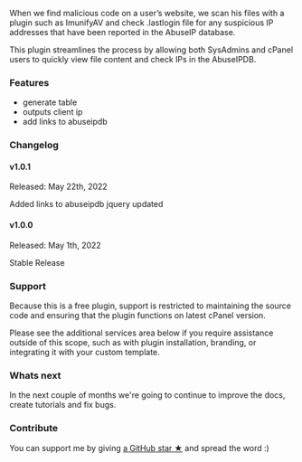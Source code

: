 When we find malicious code on a user’s website, we scan his files with a plugin such as ImunifyAV and check .lastlogin file for any suspicious IP addresses that have been reported in the AbuseIP database.

This plugin streamlines the process by allowing both SysAdmins and cPanel users to quickly view file content and check IPs in the AbuseIPDB.

<!--img src="https://raw.githubusercontent.com/stefanpejcic/lastlogin-cpanel-plugin/main/assets/img/screenshot.png"></img-->

### Features

- generate table
- outputs client ip
- add links to abuseipdb

<!--### How to install the plugin

To install this free cpanel plugin you need access to the WHM and terminal. Login to SSH and run the following commands to install the plugin:


- PaperLatern theme:

`wget https://github.com/stefanpejcic/lastlogin-cpanel-plugin/archive/refs/heads/main.zip`
`unzip main.zip`
`/bin/cp lastlogin-cpanel-plugin-main -R /usr/local/cpanel/base/frontend/paper_lantern/lastlogin`
`/usr/local/cpanel/scripts/install_plugin /usr/local/cpanel/base/frontend/jupiter/lastlogin/info.json`

- Jupiter theme:

`wget https://github.com/stefanpejcic/lastlogin-cpanel-plugin/archive/refs/heads/main.zip`
`unzip main.zip`
`/bin/cp lastlogin-cpanel-plugin-main  -R /usr/local/cpanel/base/frontend/jupiter/lastlogin/`
`/usr/local/cpanel/scripts/install_plugin /usr/local/cpanel/base/frontend/jupiter/lastlogin/info.json`
-->


### Changelog

#### v1.0.1
Released: May 22th, 2022

Added links to abuseipdb
jquery updated


#### v1.0.0
Released: May 1th, 2022

Stable Release

### Support

Because this is a free plugin, support is restricted to maintaining the source code and ensuring that the plugin functions on latest cPanel version.

Please see the additional services area below if you require assistance outside of this scope, such as with plugin installation, branding, or integrating it with your custom template.

### Whats next

In the next couple of months we're going to continue to improve the docs, create tutorials and fix bugs.

### Contribute

You can support me by giving [a GitHub star ★](https://github.com/stefanpejcic/lastlogin-cpanel-plugin/stargazers) and spread the word :)
